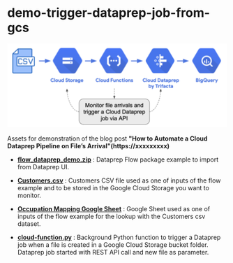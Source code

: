 # demo-trigger-dataprep-job-from-gcs

![image](How_to_trigger_Dataprep_jobs_From_Cloud_Storage.png)

Assets for demonstration of the blog post **"How to Automate a Cloud Dataprep Pipeline on File’s Arrival"(https://xxxxxxxxx)**

- **[flow_dataprep_demo.zip](https://github.com/victorcouste/demo-trigger-dataprep-job-from-gcs/blob/master/flow_dataprep_demo.zip)** : Dataprep Flow package example to import from Dataprep UI.

- **[Customers.csv](https://github.com/victorcouste/demo-trigger-dataprep-job-from-gcs/blob/master/Customers.csv)** : Customers CSV file used as one of inputs of the flow example and to be stored in the Google Cloud Storage you want to monitor.

- **[Occupation Mapping Google Sheet](https://docs.google.com/spreadsheets/d/10EvnxBM1jXcJj62K7ovAdcA3I8JMOWGU8XUty4bU_C4/edit#gid=0)** : Google Sheet used as one of inputs of the flow example for the lookup with the Customers csv dataset.

- **[cloud-function.py](https://github.com/victorcouste/demo-trigger-dataprep-job-from-gcs/blob/master/cloud-function.py)** : Background Python function to trigger a Dataprep job when a file is created in a Google Cloud Storage bucket folder. Dataprep job started with REST API call and new file as parameter.







